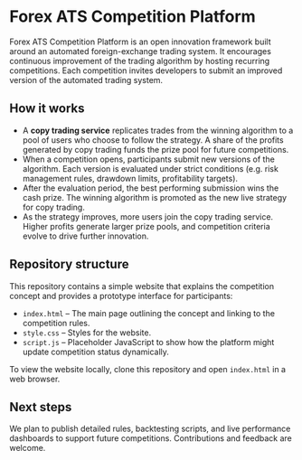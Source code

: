 # Forex ATS Competition Platform

Forex ATS Competition Platform is an open innovation framework built around an automated foreign-exchange trading system. It encourages continuous improvement of the trading algorithm by hosting recurring competitions. Each competition invites developers to submit an improved version of the automated trading system.

## How it works

- A **copy trading service** replicates trades from the winning algorithm to a pool of users who choose to follow the strategy. A share of the profits generated by copy trading funds the prize pool for future competitions.
- When a competition opens, participants submit new versions of the algorithm. Each version is evaluated under strict conditions (e.g. risk management rules, drawdown limits, profitability targets).
- After the evaluation period, the best performing submission wins the cash prize. The winning algorithm is promoted as the new live strategy for copy trading.
- As the strategy improves, more users join the copy trading service. Higher profits generate larger prize pools, and competition criteria evolve to drive further innovation.

## Repository structure

This repository contains a simple website that explains the competition concept and provides a prototype interface for participants:

- `index.html` – The main page outlining the concept and linking to the competition rules.
- `style.css` – Styles for the website.
- `script.js` – Placeholder JavaScript to show how the platform might update competition status dynamically.

To view the website locally, clone this repository and open `index.html` in a web browser.

## Next steps

We plan to publish detailed rules, backtesting scripts, and live performance dashboards to support future competitions. Contributions and feedback are welcome.
